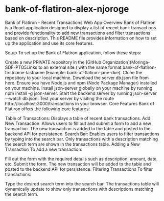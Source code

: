 # bank-of-flatiron-alex-njoroge
Bank of Flatiron - Recent Transactions Web App
Overview
Bank of Flatiron is a React application designed to display a list of recent bank transactions and provide functionality to add new transactions and filter transactions based on description. This README file provides information on how to set up the application and use its core features.

Setup
To set up the Bank of Flatiron application, follow these steps:

Create a new PRIVATE repository in the [GitHub Organization](Moringa-SDF-PTO5Links to an external site.) with the name format bank-of-flatiron-firstname-lastname (Example: bank-of-flatiron-jane-doe).
Clone the repository to your local machine.
Download the server db.json file from here.
Ensure you have Node.js and npm (Node Package Manager) installed on your machine.
Install json-server globally on your machine by running npm install -g json-server.
Start the backend server by running json-server --watch db.json.
Test your server by visiting the route http://localhost:3000/transactions in your browser.
Core Features
Bank of Flatiron offers the following core features:

Table of Transactions: Displays a table of recent bank transactions.
Add New Transaction: Allows users to fill out and submit a form to add a new transaction. The new transaction is added to the table and posted to the backend API for persistence.
Search Bar: Enables users to filter transactions by typing into the search bar. Only transactions with a description matching the search term are shown in the transactions table.
Adding a New Transaction
To add a new transaction:

Fill out the form with the required details such as description, amount, date, etc.
Submit the form.
The new transaction will be added to the table and posted to the backend API for persistence.
Filtering Transactions
To filter transactions:

Type the desired search term into the search bar.
The transactions table will dynamically update to show only transactions with descriptions matching the search term.
